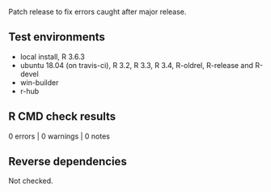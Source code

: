 Patch release to fix errors caught after major release.

## Test environments

* local install, R 3.6.3
* ubuntu 18.04 (on travis-ci), R 3.2, R 3.3, R 3.4, R-oldrel, R-release and R-devel
* win-builder
* r-hub

## R CMD check results

0 errors | 0 warnings | 0 notes


## Reverse dependencies

Not checked.
